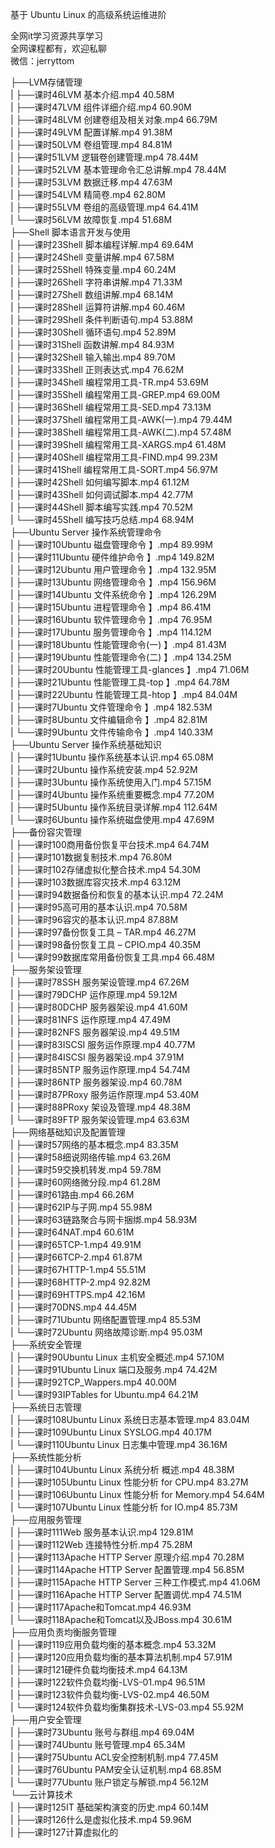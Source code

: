 基于 Ubuntu Linux 的高级系统运维进阶

全网it学习资源共享学习<br>全网课程都有，欢迎私聊<br>微信：jerryttom<br>

├──LVM存储管理<br> | ├──课时46LVM 基本介绍.mp4 40.58M<br> | ├──课时47LVM 组件详细介绍.mp4 60.90M<br> | ├──课时48LVM 创建卷组及相关对象.mp4 66.79M<br> | ├──课时49LVM 配置详解.mp4 91.38M<br> | ├──课时50LVM 卷组管理.mp4 84.81M<br> | ├──课时51LVM 逻辑卷创建管理.mp4 78.44M<br> | ├──课时52LVM 基本管理命令汇总讲解.mp4 78.44M<br> | ├──课时53LVM 数据迁移.mp4 47.63M<br> | ├──课时54LVM 精简卷.mp4 62.80M<br> | ├──课时55LVM 卷组的高级管理.mp4 64.41M<br> | └──课时56LVM 故障恢复.mp4 51.68M<br> ├──Shell 脚本语言开发与使用<br> | ├──课时23Shell 脚本编程详解.mp4 69.64M<br> | ├──课时24Shell 变量讲解.mp4 67.58M<br> | ├──课时25Shell 特殊变量.mp4 60.24M<br> | ├──课时26Shell 字符串讲解.mp4 71.33M<br> | ├──课时27Shell 数组讲解.mp4 68.14M<br> | ├──课时28Shell 运算符讲解.mp4 60.46M<br> | ├──课时29Shell 条件判断语句.mp4 53.88M<br> | ├──课时30Shell 循环语句.mp4 52.89M<br> | ├──课时31Shell 函数讲解.mp4 84.93M<br> | ├──课时32Shell 输入输出.mp4 89.70M<br> | ├──课时33Shell 正则表达式.mp4 76.62M<br> | ├──课时34Shell 编程常用工具-TR.mp4 53.69M<br> | ├──课时35Shell 编程常用工具-GREP.mp4 69.00M<br> | ├──课时36Shell 编程常用工具-SED.mp4 73.13M<br> | ├──课时37Shell 编程常用工具-AWK(一).mp4 79.44M<br> | ├──课时38Shell 编程常用工具-AWK(二).mp4 57.48M<br> | ├──课时39Shell 编程常用工具-XARGS.mp4 61.48M<br> | ├──课时40Shell 编程常用工具-FIND.mp4 99.23M<br> | ├──课时41Shell 编程常用工具-SORT.mp4 56.97M<br> | ├──课时42Shell 如何编写脚本.mp4 61.12M<br> | ├──课时43Shell 如何调试脚本.mp4 42.77M<br> | ├──课时44Shell 脚本编写实践.mp4 70.52M<br> | └──课时45Shell 编写技巧总结.mp4 68.94M<br> ├──Ubuntu Server 操作系统管理命令<br> | ├──课时10Ubuntu 磁盘管理命令 】.mp4 89.99M<br> | ├──课时11Ubuntu 硬件维护命令 】.mp4 149.82M<br> | ├──课时12Ubuntu 用户管理命令 】.mp4 132.95M<br> | ├──课时13Ubuntu 网络管理命令 】.mp4 156.96M<br> | ├──课时14Ubuntu 文件系统命令 】.mp4 126.29M<br> | ├──课时15Ubuntu 进程管理命令 】.mp4 86.41M<br> | ├──课时16Ubuntu 软件管理命令 】.mp4 76.95M<br> | ├──课时17Ubuntu 服务管理命令 】.mp4 114.12M<br> | ├──课时18Ubuntu 性能管理命令(一) 】.mp4 81.43M<br> | ├──课时19Ubuntu 性能管理命令(二) 】.mp4 134.25M<br> | ├──课时20Ubuntu 性能管理工具-glances 】.mp4 71.06M<br> | ├──课时21Ubuntu 性能管理工具-top 】.mp4 64.78M<br> | ├──课时22Ubuntu 性能管理工具-htop 】.mp4 84.04M<br> | ├──课时7Ubuntu 文件管理命令 】.mp4 182.53M<br> | ├──课时8Ubuntu 文件编辑命令 】.mp4 82.81M<br> | └──课时9Ubuntu 文件传输命令 】.mp4 140.33M<br> ├──Ubuntu Server 操作系统基础知识<br> | ├──课时1Ubuntu 操作系统基本认识.mp4 65.08M<br> | ├──课时2Ubuntu 操作系统安装.mp4 52.92M<br> | ├──课时3Ubuntu 操作系统使用入门.mp4 57.15M<br> | ├──课时4Ubuntu 操作系统重要概念.mp4 77.20M<br> | ├──课时5Ubuntu 操作系统目录详解.mp4 112.64M<br> | └──课时6Ubuntu 操作系统磁盘使用.mp4 47.69M<br> ├──备份容灾管理<br> | ├──课时100商用备份恢复平台技术.mp4 64.74M<br> | ├──课时101数据复制技术.mp4 76.80M<br> | ├──课时102存储虚拟化整合技术.mp4 54.30M<br> | ├──课时103数据库容灾技术.mp4 63.12M<br> | ├──课时94数据备份和恢复的基本认识.mp4 72.24M<br> | ├──课时95高可用的基本认识.mp4 70.58M<br> | ├──课时96容灾的基本认识.mp4 87.88M<br> | ├──课时97备份恢复工具 – TAR.mp4 46.27M<br> | ├──课时98备份恢复工具 – CPIO.mp4 40.35M<br> | └──课时99数据库常用备份恢复工具.mp4 66.48M<br> ├──服务架设管理<br> | ├──课时78SSH 服务架设管理.mp4 67.26M<br> | ├──课时79DCHP 运作原理.mp4 59.12M<br> | ├──课时80DCHP 服务器架设.mp4 41.60M<br> | ├──课时81NFS 运作原理.mp4 47.49M<br> | ├──课时82NFS 服务器架设.mp4 49.51M<br> | ├──课时83ISCSI 服务运作原理.mp4 40.77M<br> | ├──课时84ISCSI 服务器架设.mp4 37.91M<br> | ├──课时85NTP 服务运作原理.mp4 54.74M<br> | ├──课时86NTP 服务器架设.mp4 60.78M<br> | ├──课时87PRoxy 服务运作原理.mp4 53.40M<br> | ├──课时88PRoxy 架设及管理.mp4 48.38M<br> | └──课时89FTP 服务架设管理.mp4 63.63M<br> ├──网络基础知识及配置管理<br> | ├──课时57网络的基本概念.mp4 83.35M<br> | ├──课时58细说网络传输.mp4 63.26M<br> | ├──课时59交换机转发.mp4 59.78M<br> | ├──课时60网络微分段.mp4 61.28M<br> | ├──课时61路由.mp4 66.26M<br> | ├──课时62IP与子网.mp4 55.98M<br> | ├──课时63链路聚合与网卡捆绑.mp4 58.93M<br> | ├──课时64NAT.mp4 60.61M<br> | ├──课时65TCP-1.mp4 49.91M<br> | ├──课时66TCP-2.mp4 61.87M<br> | ├──课时67HTTP-1.mp4 55.51M<br> | ├──课时68HTTP-2.mp4 92.82M<br> | ├──课时69HTTPS.mp4 42.16M<br> | ├──课时70DNS.mp4 44.45M<br> | ├──课时71Ubuntu 网络配置管理.mp4 85.53M<br> | └──课时72Ubuntu 网络故障诊断.mp4 95.03M<br> ├──系统安全管理<br> | ├──课时90Ubuntu Linux 主机安全概述.mp4 57.10M<br> | ├──课时91Ubuntu Linux 端口及服务.mp4 74.42M<br> | ├──课时92TCP_Wappers.mp4 40.00M<br> | └──课时93IPTables for Ubuntu.mp4 64.21M<br> ├──系统日志管理<br> | ├──课时108Ubuntu Linux 系统日志基本管理.mp4 83.04M<br> | ├──课时109Ubuntu Linux SYSLOG.mp4 40.17M<br> | └──课时110Ubuntu Linux 日志集中管理.mp4 36.16M<br> ├──系统性能分析<br> | ├──课时104Ubuntu Linux 系统分析 概述.mp4 48.38M<br> | ├──课时105Ubuntu Linux 性能分析 for CPU.mp4 83.27M<br> | ├──课时106Ubuntu Linux 性能分析 for Memory.mp4 54.64M<br> | └──课时107Ubuntu Linux 性能分析 for IO.mp4 85.73M<br> ├──应用服务管理<br> | ├──课时111Web 服务基本认识.mp4 129.81M<br> | ├──课时112Web 连接特性分析.mp4 75.28M<br> | ├──课时113Apache HTTP Server 原理介绍.mp4 70.28M<br> | ├──课时114Apache HTTP Server 配置管理.mp4 56.85M<br> | ├──课时115Apache HTTP Server 三种工作模式.mp4 41.06M<br> | ├──课时116Apache HTTP Server 配置调优.mp4 74.51M<br> | ├──课时117Apache和Tomcat.mp4 46.93M<br> | └──课时118Apache和Tomcat以及JBoss.mp4 30.61M<br> ├──应用负责均衡服务管理<br> | ├──课时119应用负载均衡的基本概念.mp4 53.32M<br> | ├──课时120应用负载均衡的基本算法机制.mp4 57.91M<br> | ├──课时121硬件负载均衡技术.mp4 64.13M<br> | ├──课时122软件负载均衡-LVS-01.mp4 96.51M<br> | ├──课时123软件负载均衡-LVS-02.mp4 46.50M<br> | └──课时124软件负载均衡集群技术-LVS-03.mp4 55.92M<br> ├──用户安全管理<br> | ├──课时73Ubuntu 账号与群组.mp4 69.04M<br> | ├──课时74Ubuntu 账号管理.mp4 65.34M<br> | ├──课时75Ubuntu ACL安全控制机制.mp4 77.45M<br> | ├──课时76Ubuntu PAM安全认证机制.mp4 68.85M<br> | └──课时77Ubuntu 账户锁定与解锁.mp4 56.12M<br> └──云计算技术<br> | ├──课时125IT 基础架构演变的历史.mp4 60.14M<br> | ├──课时126什么是虚拟化技术.mp4 59.96M<br> | ├──课时127计算虚拟化的